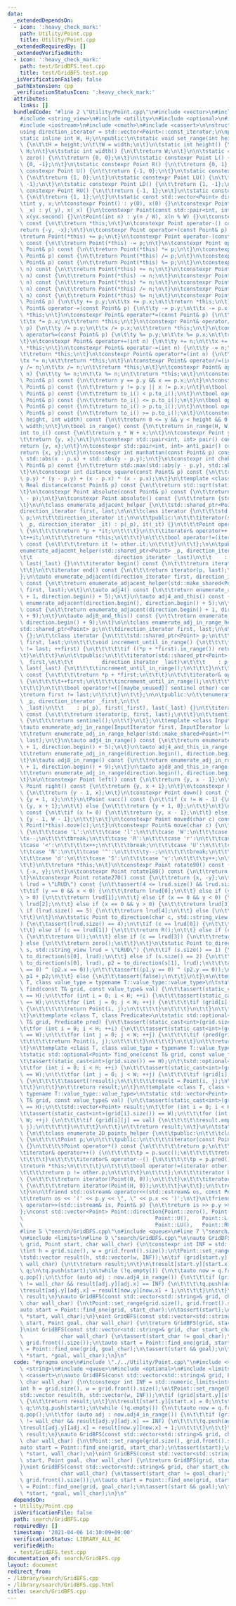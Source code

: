 ```yaml
---
data:
  _extendedDependsOn:
  - icon: ':heavy_check_mark:'
    path: Utility/Point.cpp
    title: Utility/Point.cpp
  _extendedRequiredBy: []
  _extendedVerifiedWith:
  - icon: ':heavy_check_mark:'
    path: test/GridBFS.test.cpp
    title: test/GridBFS.test.cpp
  _isVerificationFailed: false
  _pathExtension: cpp
  _verificationStatusIcon: ':heavy_check_mark:'
  attributes:
    links: []
  bundledCode: "#line 2 \"Utility/Point.cpp\"\n#include <vector>\n#include <string>\n\
    #include <string_view>\n#include <utility>\n#include <optional>\n#include <memory>\n\
    #include <iostream>\n#include <cmath>\n#include <cassert>\n\nstruct Point {\n\t\
    using direction_iterator = std::vector<Point>::const_iterator;\n\nprivate:\n\t\
    static inline int W, H;\n\npublic:\n\tstatic void set_range(int height, int width)\
    \ {\n\t\tH = height;\n\t\tW = width;\n\t}\n\tstatic int height() {\n\t\treturn\
    \ H;\n\t}\n\tstatic int width() {\n\t\treturn W;\n\t}\n\n\tstatic constexpr Point\
    \ zero() {\n\t\treturn {0, 0};\n\t}\n\tstatic constexpr Point L() {\n\t\treturn\
    \ {0, -1};\n\t}\n\tstatic constexpr Point R() {\n\t\treturn {0, 1};\n\t}\n\tstatic\
    \ constexpr Point U() {\n\t\treturn {-1, 0};\n\t}\n\tstatic constexpr Point D()\
    \ {\n\t\treturn {1, 0};\n\t}\n\tstatic constexpr Point LU() {\n\t\treturn {-1,\
    \ -1};\n\t}\n\tstatic constexpr Point LD() {\n\t\treturn {1, -1};\n\t}\n\tstatic\
    \ constexpr Point RU() {\n\t\treturn {-1, 1};\n\t}\n\tstatic constexpr Point RD()\
    \ {\n\t\treturn {1, 1};\n\t}\n\tstatic const std::vector<Point> direction;\n\n\
    \tint y, x;\n\tconstexpr Point() : y(0), x(0) {}\n\tconstexpr Point(int _y, int\
    \ _x) : y(_y), x(_x) {}\n\tconstexpr Point(const std::pair<int, int>& yx) : y(yx.first),\
    \ x(yx.second) {}\n\tPoint(int n) : y(n / W), x(n % W) {}\n\tconstexpr Point operator+()\
    \ const {\n\t\treturn *this;\n\t}\n\tconstexpr Point operator-() const {\n\t\t\
    return {-y, -x};\n\t}\n\tconstexpr Point operator+(const Point& p) const {\n\t\
    \treturn Point(*this) += p;\n\t}\n\tconstexpr Point operator-(const Point& p)\
    \ const {\n\t\treturn Point(*this) -= p;\n\t}\n\tconstexpr Point operator*(const\
    \ Point& p) const {\n\t\treturn Point(*this) *= p;\n\t}\n\tconstexpr Point operator/(const\
    \ Point& p) const {\n\t\treturn Point(*this) /= p;\n\t}\n\tconstexpr Point operator%(const\
    \ Point& p) const {\n\t\treturn Point(*this) %= p;\n\t}\n\tconstexpr Point operator+(int\
    \ n) const {\n\t\treturn Point(*this) += n;\n\t}\n\tconstexpr Point operator-(int\
    \ n) const {\n\t\treturn Point(*this) -= n;\n\t}\n\tconstexpr Point operator*(int\
    \ n) const {\n\t\treturn Point(*this) *= n;\n\t}\n\tconstexpr Point operator/(int\
    \ n) const {\n\t\treturn Point(*this) /= n;\n\t}\n\tconstexpr Point operator%(int\
    \ n) const {\n\t\treturn Point(*this) %= n;\n\t}\n\tconstexpr Point& operator+=(const\
    \ Point& p) {\n\t\ty += p.y;\n\t\tx += p.x;\n\t\treturn *this;\n\t}\n\tconstexpr\
    \ Point& operator-=(const Point& p) {\n\t\ty -= p.y;\n\t\tx -= p.x;\n\t\treturn\
    \ *this;\n\t}\n\tconstexpr Point& operator*=(const Point& p) {\n\t\ty *= p.y;\n\
    \t\tx *= p.x;\n\t\treturn *this;\n\t}\n\tconstexpr Point& operator/=(const Point&\
    \ p) {\n\t\ty /= p.y;\n\t\tx /= p.x;\n\t\treturn *this;\n\t}\n\tconstexpr Point&\
    \ operator%=(const Point& p) {\n\t\ty %= p.y;\n\t\tx %= p.x;\n\t\treturn *this;\n\
    \t}\n\tconstexpr Point& operator+=(int n) {\n\t\ty += n;\n\t\tx += n;\n\t\treturn\
    \ *this;\n\t}\n\tconstexpr Point& operator-=(int n) {\n\t\ty -= n;\n\t\tx -= n;\n\
    \t\treturn *this;\n\t}\n\tconstexpr Point& operator*=(int n) {\n\t\ty *= n;\n\t\
    \tx *= n;\n\t\treturn *this;\n\t}\n\tconstexpr Point& operator/=(int n) {\n\t\t\
    y /= n;\n\t\tx /= n;\n\t\treturn *this;\n\t}\n\tconstexpr Point& operator%=(int\
    \ n) {\n\t\ty %= n;\n\t\tx %= n;\n\t\treturn *this;\n\t}\n\tconstexpr bool operator==(const\
    \ Point& p) const {\n\t\treturn y == p.y && x == p.x;\n\t}\n\tconstexpr bool operator!=(const\
    \ Point& p) const {\n\t\treturn y != p.y || x != p.x;\n\t}\n\tbool operator<(const\
    \ Point& p) const {\n\t\treturn to_i() < p.to_i();\n\t}\n\tbool operator<=(const\
    \ Point& p) const {\n\t\treturn to_i() <= p.to_i();\n\t}\n\tbool operator>(const\
    \ Point& p) const {\n\t\treturn to_i() > p.to_i();\n\t}\n\tbool operator>=(const\
    \ Point& p) const {\n\t\treturn to_i() >= p.to_i();\n\t}\n\tconstexpr bool in_range(int\
    \ height, int width) const {\n\t\treturn 0 <= y && y < height && 0 <= x && x <\
    \ width;\n\t}\n\tbool in_range() const {\n\t\treturn in_range(H, W);\n\t}\n\t\
    int to_i() const {\n\t\treturn y * W + x;\n\t}\n\tconstexpr Point yx() const {\n\
    \t\treturn {y, x};\n\t}\n\tconstexpr std::pair<int, int> pair() const {\n\t\t\
    return {y, x};\n\t}\n\tconstexpr std::pair<int, int> anti_pair() const {\n\t\t\
    return {x, y};\n\t}\n\tconstexpr int manhattan(const Point& p) const {\n\t\treturn\
    \ std::abs(x - p.x) + std::abs(y - p.y);\n\t}\n\tconstexpr int chebyshev(const\
    \ Point& p) const {\n\t\treturn std::max(std::abs(y - p.y), std::abs(x - p.x));\n\
    \t}\n\tconstexpr int distance_square(const Point& p) const {\n\t\treturn (y -\
    \ p.y) * (y - p.y) + (x - p.x) * (x - p.x);\n\t}\n\ttemplate <class Real> constexpr\
    \ Real distance(const Point& p) const {\n\t\treturn std::sqrt(static_cast<Real>(distance_square(p)));\n\
    \t}\n\tconstexpr Point absolute(const Point& p) const {\n\t\treturn absolute(*this\
    \ - p);\n\t}\n\tconstexpr Point absolute() const {\n\t\treturn {std::abs(y), std::abs(x)};\n\
    \t}\n\n\tclass enumerate_adjacent_helper {\n\t\tstd::shared_ptr<Point> p;\n\t\t\
    direction_iterator first, last;\n\n\t\tclass iterator {\n\t\t\tstd::shared_ptr<Point>\
    \ p;\n\t\t\tdirection_iterator it;\n\n\t\tpublic:\n\t\t\titerator(std::shared_ptr<Point>\
    \ _p, direction_iterator _it) : p(_p), it(_it) {}\n\t\t\tPoint operator*() const\
    \ {\n\t\t\t\treturn *p + *it;\n\t\t\t}\n\t\t\titerator& operator++() {\n\t\t\t\
    \t++it;\n\t\t\t\treturn *this;\n\t\t\t}\n\t\t\tbool operator!=(iterator other)\
    \ const {\n\t\t\t\treturn it != other.it;\n\t\t\t}\n\t\t};\n\n\tpublic:\n\t\t\
    enumerate_adjacent_helper(std::shared_ptr<Point> _p, direction_iterator _first,\n\
    \t\t                          direction_iterator _last)\n\t\t    : p(_p), first(_first),\
    \ last(_last) {}\n\t\titerator begin() const {\n\t\t\treturn iterator(p, first);\n\
    \t\t}\n\t\titerator end() const {\n\t\t\treturn iterator(p, last);\n\t\t}\n\t\
    };\n\tauto enumerate_adjacent(direction_iterator first, direction_iterator last)\
    \ const {\n\t\treturn enumerate_adjacent_helper(std::make_shared<Point>(*this),\
    \ first, last);\n\t}\n\tauto adj4() const {\n\t\treturn enumerate_adjacent(direction.begin()\
    \ + 1, direction.begin() + 5);\n\t}\n\tauto adj4_and_this() const {\n\t\treturn\
    \ enumerate_adjacent(direction.begin(), direction.begin() + 5);\n\t}\n\tauto adjacent8()\
    \ const {\n\t\treturn enumerate_adjacent(direction.begin() + 1, direction.begin()\
    \ + 9);\n\t}\n\tauto adj8_and_this() const {\n\t\treturn enumerate_adjacent(direction.begin(),\
    \ direction.begin() + 9);\n\t}\n\n\tclass enumerate_adj_in_range_helper {\n\t\t\
    std::shared_ptr<Point> p;\n\t\tdirection_iterator first, last;\n\n\t\tclass sentinel\
    \ {};\n\t\tclass iterator {\n\t\t\tstd::shared_ptr<Point> p;\n\t\t\tdirection_iterator\
    \ first, last;\n\n\t\t\tvoid increment_until_in_range() {\n\t\t\t\tfor (; first\
    \ != last; ++first) {\n\t\t\t\t\tif ((*p + *first).in_range()) return;\n\t\t\t\
    \t}\n\t\t\t}\n\n\t\tpublic:\n\t\t\titerator(std::shared_ptr<Point> _p, direction_iterator\
    \ _first,\n\t\t\t         direction_iterator _last)\n\t\t\t    : p(_p), first(_first),\
    \ last(_last) {\n\t\t\t\tincrement_until_in_range();\n\t\t\t}\n\t\t\tPoint operator*()\
    \ const {\n\t\t\t\treturn *p + *first;\n\t\t\t}\n\t\t\titerator& operator++()\
    \ {\n\t\t\t\t++first;\n\t\t\t\tincrement_until_in_range();\n\t\t\t\treturn *this;\n\
    \t\t\t}\n\t\t\tbool operator!=([[maybe_unused]] sentinel other) const {\n\t\t\t\
    \treturn first != last;\n\t\t\t}\n\t\t};\n\n\tpublic:\n\t\tenumerate_adj_in_range_helper(std::shared_ptr<Point>\
    \ _p, direction_iterator _first,\n\t\t                              direction_iterator\
    \ _last)\n\t\t    : p(_p), first(_first), last(_last) {}\n\t\titerator begin()\
    \ const {\n\t\t\treturn iterator(p, first, last);\n\t\t}\n\t\tsentinel end() const\
    \ {\n\t\t\treturn sentinel();\n\t\t}\n\t};\n\ttemplate <class InputIterator>\n\
    \tauto enumerate_adj_in_range(InputIterator first, InputIterator last) const {\n\
    \t\treturn enumerate_adj_in_range_helper(std::make_shared<Point>(*this), first,\
    \ last);\n\t}\n\tauto adj4_in_range() const {\n\t\treturn enumerate_adj_in_range(direction.begin()\
    \ + 1, direction.begin() + 5);\n\t}\n\tauto adj4_and_this_in_range() const {\n\
    \t\treturn enumerate_adj_in_range(direction.begin(), direction.begin() + 5);\n\
    \t}\n\tauto adj8_in_range() const {\n\t\treturn enumerate_adj_in_range(direction.begin()\
    \ + 1, direction.begin() + 9);\n\t}\n\tauto ajd8_and_this_in_range() const {\n\
    \t\treturn enumerate_adj_in_range(direction.begin(), direction.begin() + 9);\n\
    \t}\n\n\tconstexpr Point left() const {\n\t\treturn {y, x - 1};\n\t}\n\tconstexpr\
    \ Point right() const {\n\t\treturn {y, x + 1};\n\t}\n\tconstexpr Point up() const\
    \ {\n\t\treturn {y - 1, x};\n\t}\n\tconstexpr Point down() const {\n\t\treturn\
    \ {y + 1, x};\n\t}\n\tPoint succ() const {\n\t\tif (x != W - 1) {\n\t\t\treturn\
    \ {y, x + 1};\n\t\t} else {\n\t\t\treturn {y + 1, 0};\n\t\t}\n\t}\n\tPoint pred()\
    \ const {\n\t\tif (x != 0) {\n\t\t\treturn {y, x - 1};\n\t\t} else {\n\t\t\treturn\
    \ {y - 1, W - 1};\n\t\t}\n\t}\n\tconstexpr Point moved(char c) const {\n\t\treturn\
    \ Point(*this).move(c);\n\t}\n\tconstexpr Point& move(char c) {\n\t\tswitch (c)\
    \ {\n\t\t\tcase 'L':\n\t\t\tcase 'l':\n\t\t\tcase 'W':\n\t\t\tcase '>':\n\t\t\t\
    \tx--;\n\t\t\t\tbreak;\n\t\t\tcase 'R':\n\t\t\tcase 'r':\n\t\t\tcase 'E':\n\t\t\
    \tcase '<':\n\t\t\t\tx++;\n\t\t\t\tbreak;\n\t\t\tcase 'U':\n\t\t\tcase 'u':\n\t\
    \t\tcase 'N':\n\t\t\tcase '^':\n\t\t\t\ty--;\n\t\t\t\tbreak;\n\t\t\tcase 'D':\n\
    \t\t\tcase 'd':\n\t\t\tcase 'S':\n\t\t\tcase 'v':\n\t\t\t\ty++;\n\t\t\t\tbreak;\n\
    \t\t}\n\t\treturn *this;\n\t}\n\tconstexpr Point rotate90() const {\n\t\treturn\
    \ {-x, y};\n\t}\n\tconstexpr Point rotate180() const {\n\t\treturn {-y, -x};\n\
    \t}\n\tconstexpr Point rotate270() const {\n\t\treturn {x, -y};\n\t}\n\tchar to_direction_char(std::string_view\
    \ lrud = \"LRUD\") const {\n\t\tassert(4 <= lrud.size() && lrud.size() <= 5);\n\
    \t\tif (y == 0 && x < 0) {\n\t\t\treturn lrud[0];\n\t\t} else if (y == 0 && x\
    \ > 0) {\n\t\t\treturn lrud[1];\n\t\t} else if (x == 0 && y < 0) {\n\t\t\treturn\
    \ lrud[2];\n\t\t} else if (x == 0 && y > 0) {\n\t\t\treturn lrud[3];\n\t\t} else\
    \ if (lrud.size() == 5) {\n\t\t\treturn lrud[4];\n\t\t} else {\n\t\t\tassert(false);\n\
    \t\t}\n\t}\n\n\tstatic Point to_direction(char c, std::string_view lrud = \"LRUD\"\
    ) {\n\t\tassert(lrud.size() == 4);\n\t\tif (c == lrud[0]) {\n\t\t\treturn L();\n\
    \t\t} else if (c == lrud[1]) {\n\t\t\treturn R();\n\t\t} else if (c == lrud[2])\
    \ {\n\t\t\treturn U();\n\t\t} else if (c == lrud[3]) {\n\t\t\treturn D();\n\t\t\
    } else {\n\t\t\treturn zero();\n\t\t}\n\t}\n\tstatic Point to_direction(std::string\
    \ s, std::string_view lrud = \"LRUD\") {\n\t\tif (s.size() == 1) {\n\t\t\treturn\
    \ to_direction(s[0], lrud);\n\t\t} else if (s.size() == 2) {\n\t\t\tPoint p1 =\
    \ to_direction(s[0], lrud), p2 = to_direction(s[1], lrud);\n\t\t\tassert((p1.x\
    \ == 0) ^ (p2.x == 0));\n\t\t\tassert((p1.y == 0) ^ (p2.y == 0));\n\t\t\treturn\
    \ p1 + p2;\n\t\t} else {\n\t\t\tassert(false);\n\t\t}\n\t}\n\n\ttemplate <class\
    \ T, class value_type = typename T::value_type::value_type>\n\tstatic std::optional<Point>\
    \ find(const T& grid, const value_type& val) {\n\t\tassert(static_cast<int>(grid.size())\
    \ == H);\n\t\tfor (int i = 0; i < H; ++i) {\n\t\t\tassert(static_cast<int>(grid[i].size())\
    \ == W);\n\t\t\tfor (int j = 0; j < W; ++j) {\n\t\t\t\tif (grid[i][j] == val)\
    \ {\n\t\t\t\t\treturn Point(i, j);\n\t\t\t\t}\n\t\t\t}\n\t\t}\n\t\treturn std::nullopt;\n\
    \t}\n\ttemplate <class T, class Predicate>\n\tstatic std::optional<Point> find_if(const\
    \ T& grid, Predicate pred) {\n\t\tassert(static_cast<int>(grid.size()) == H);\n\
    \t\tfor (int i = 0; i < H; ++i) {\n\t\t\tassert(static_cast<int>(grid[i].size())\
    \ == W);\n\t\t\tfor (int j = 0; j < W; ++j) {\n\t\t\t\tif (pred(grid[i][j])) {\n\
    \t\t\t\t\treturn Point(i, j);\n\t\t\t\t}\n\t\t\t}\n\t\t}\n\t\treturn std::nullopt;\n\
    \t}\n\ttemplate <class T, class value_type = typename T::value_type::value_type>\n\
    \tstatic std::optional<Point> find_one(const T& grid, const value_type& val) {\n\
    \t\tassert(static_cast<int>(grid.size()) == H);\n\t\tstd::optional<Point> result;\n\
    \t\tfor (int i = 0; i < H; ++i) {\n\t\t\tassert(static_cast<int>(grid[i].size())\
    \ == W);\n\t\t\tfor (int j = 0; j < W; ++j) {\n\t\t\t\tif (grid[i][j] == val)\
    \ {\n\t\t\t\t\tassert(!result);\n\t\t\t\t\tresult = Point(i, j);\n\t\t\t\t}\n\t\
    \t\t}\n\t\t}\n\t\treturn result;\n\t}\n\ttemplate <class T, class value_type =\
    \ typename T::value_type::value_type>\n\tstatic std::vector<Point> find_all(const\
    \ T& grid, const value_type& val) {\n\t\tassert(static_cast<int>(grid.size())\
    \ == H);\n\t\tstd::vector<Point> result;\n\t\tfor (int i = 0; i < H; ++i) {\n\t\
    \t\tassert(static_cast<int>(grid[i].size()) == W);\n\t\t\tfor (int j = 0; j <\
    \ W; ++j) {\n\t\t\t\tif (grid[i][j] == val) {\n\t\t\t\t\tresult.emplace_back(i,\
    \ j);\n\t\t\t\t}\n\t\t\t}\n\t\t}\n\t\treturn result;\n\t}\n\n\tstatic auto enumerate_2D_points()\
    \ {\n\t\tclass enumerate_2D_points_helper {\n\t\tpublic:\n\t\t\tclass iterator\
    \ {\n\t\t\t\tPoint p;\n\n\t\t\tpublic:\n\t\t\t\titerator(const Point& _p) : p(_p)\
    \ {}\n\t\t\t\tPoint operator*() const {\n\t\t\t\t\treturn p;\n\t\t\t\t}\n\t\t\t\
    \titerator& operator++() {\n\t\t\t\t\tp = p.succ();\n\t\t\t\t\treturn *this;\n\
    \t\t\t\t}\n\t\t\t\titerator& operator--() {\n\t\t\t\t\tp = p.pred();\n\t\t\t\t\
    \treturn *this;\n\t\t\t\t}\n\t\t\t\tbool operator!=(iterator other) const {\n\t\
    \t\t\t\treturn p != other.p;\n\t\t\t\t}\n\t\t\t};\n\t\t\titerator begin() const\
    \ {\n\t\t\t\treturn iterator(Point(0, 0));\n\t\t\t}\n\t\t\titerator end() const\
    \ {\n\t\t\t\treturn iterator(Point(H, 0));\n\t\t\t}\n\t\t};\n\t\treturn enumerate_2D_points_helper();\n\
    \t}\n\n\tfriend std::ostream& operator<<(std::ostream& os, const Point& p) {\n\
    \t\treturn os << '(' << p.y << \", \" << p.x << ')';\n\t}\n\tfriend std::istream&\
    \ operator>>(std::istream& is, Point& p) {\n\t\treturn is >> p.y >> p.x;\n\t}\n\
    };\nconst std::vector<Point> Point::direction{Point::zero(), Point::R(),  Point::D(),\n\
    \                                          Point::U(),    Point::L(),  Point::RD(),\n\
    \                                          Point::LU(),   Point::RU(), Point::LD()};\n\
    #line 5 \"search/GridBFS.cpp\"\n#include <queue>\n#line 7 \"search/GridBFS.cpp\"\
    \n#include <limits>\n#line 9 \"search/GridBFS.cpp\"\n\nauto GridBFS(const std::vector<std::string>&\
    \ grid, Point start, char wall_char) {\n\tconstexpr int INF = std::numeric_limits<int>::max();\n\
    \tint h = grid.size(), w = grid.front().size();\n\tPoint::set_range(h, w);\n\n\
    \tstd::vector result(h, std::vector(w, INF));\n\tif (grid[start.y][start.x] ==\
    \ wall_char) {\n\t\treturn result;\n\t}\n\tresult[start.y][start.x] = 0;\n\tstd::queue<Point>\
    \ q;\n\tq.push(start);\n\twhile (!q.empty()) {\n\t\tauto now = q.front();\n\t\t\
    q.pop();\n\t\tfor (auto adj : now.adj4_in_range()) {\n\t\t\tif (grid[adj.y][adj.x]\
    \ != wall_char && result[adj.y][adj.x] == INF) {\n\t\t\t\tq.push(adj);\n\t\t\t\
    \tresult[adj.y][adj.x] = result[now.y][now.x] + 1;\n\t\t\t}\n\t\t}\n\t}\n\treturn\
    \ result;\n}\nauto GridBFS(const std::vector<std::string>& grid, char start_char,\
    \ char wall_char) {\n\tPoint::set_range(grid.size(), grid.front().size());\n\t\
    auto start = Point::find_one(grid, start_char);\n\tassert(start);\n\treturn GridBFS(grid,\
    \ *start, wall_char);\n}\nint GridBFS(const std::vector<std::string>& grid, Point\
    \ start, Point goal, char wall_char) {\n\treturn GridBFS(grid, start, wall_char)[goal.y][goal.x];\n\
    }\nint GridBFS(const std::vector<std::string>& grid, char start_char, char goal_char,\n\
    \            char wall_char) {\n\tassert(start_char != goal_char);\n\tPoint::set_range(grid.size(),\
    \ grid.front().size());\n\tauto start = Point::find_one(grid, start_char), goal\
    \ = Point::find_one(grid, goal_char);\n\tassert(start && goal);\n\treturn GridBFS(grid,\
    \ *start, *goal, wall_char);\n}\n"
  code: "#pragma once\n#include \"./../Utility/Point.cpp\"\n#include <vector>\n#include\
    \ <string>\n#include <queue>\n#include <optional>\n#include <limits>\n#include\
    \ <cassert>\n\nauto GridBFS(const std::vector<std::string>& grid, Point start,\
    \ char wall_char) {\n\tconstexpr int INF = std::numeric_limits<int>::max();\n\t\
    int h = grid.size(), w = grid.front().size();\n\tPoint::set_range(h, w);\n\n\t\
    std::vector result(h, std::vector(w, INF));\n\tif (grid[start.y][start.x] == wall_char)\
    \ {\n\t\treturn result;\n\t}\n\tresult[start.y][start.x] = 0;\n\tstd::queue<Point>\
    \ q;\n\tq.push(start);\n\twhile (!q.empty()) {\n\t\tauto now = q.front();\n\t\t\
    q.pop();\n\t\tfor (auto adj : now.adj4_in_range()) {\n\t\t\tif (grid[adj.y][adj.x]\
    \ != wall_char && result[adj.y][adj.x] == INF) {\n\t\t\t\tq.push(adj);\n\t\t\t\
    \tresult[adj.y][adj.x] = result[now.y][now.x] + 1;\n\t\t\t}\n\t\t}\n\t}\n\treturn\
    \ result;\n}\nauto GridBFS(const std::vector<std::string>& grid, char start_char,\
    \ char wall_char) {\n\tPoint::set_range(grid.size(), grid.front().size());\n\t\
    auto start = Point::find_one(grid, start_char);\n\tassert(start);\n\treturn GridBFS(grid,\
    \ *start, wall_char);\n}\nint GridBFS(const std::vector<std::string>& grid, Point\
    \ start, Point goal, char wall_char) {\n\treturn GridBFS(grid, start, wall_char)[goal.y][goal.x];\n\
    }\nint GridBFS(const std::vector<std::string>& grid, char start_char, char goal_char,\n\
    \            char wall_char) {\n\tassert(start_char != goal_char);\n\tPoint::set_range(grid.size(),\
    \ grid.front().size());\n\tauto start = Point::find_one(grid, start_char), goal\
    \ = Point::find_one(grid, goal_char);\n\tassert(start && goal);\n\treturn GridBFS(grid,\
    \ *start, *goal, wall_char);\n}\n"
  dependsOn:
  - Utility/Point.cpp
  isVerificationFile: false
  path: search/GridBFS.cpp
  requiredBy: []
  timestamp: '2021-04-06 14:10:09+09:00'
  verificationStatus: LIBRARY_ALL_AC
  verifiedWith:
  - test/GridBFS.test.cpp
documentation_of: search/GridBFS.cpp
layout: document
redirect_from:
- /library/search/GridBFS.cpp
- /library/search/GridBFS.cpp.html
title: search/GridBFS.cpp
---
```

